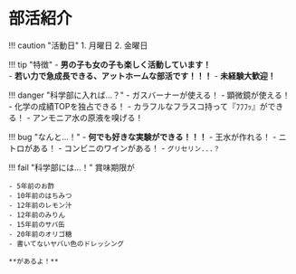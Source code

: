 # 部活紹介
!!! caution "活動日"
    1. 月曜日
    2. 金曜日


!!! tip "特徴"
    - **男の子も女の子も楽しく活動しています！**  
    - **若い力で急成長できる、アットホームな部活です！！！**
    - **未経験大歓迎！**

!!! danger "科学部に入れば...？"
    - ガスバーナーが使える！
    - 顕微鏡が使える！
    - 化学の成績TOPを独占できる！
    - カラフルなフラスコ持って『ﾌﾌﾌｯ』ができる！
    - アンモニア水の原液を嗅げる！

!!! bug "なんと...！"
    - **何でも好きな実験ができる！！！**
    - 王水が作れる！
    - ニトロがある！
    - コンビニのワインがある！
    - `グリセリン...？`

!!! fail "科学部には...！"
    賞味期限が  

    - 5年前のお酢
    - 10年前のはちみつ
    - 12年前のレモン汁
    - 12年前のみりん
    - 15年前のサバ缶
    - 20年前のオリゴ糖
    - 書いてないヤバい色のドレッシング  
    
    **があるよ！**
